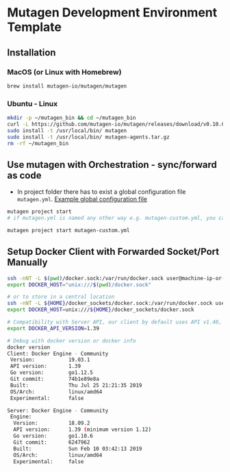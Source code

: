 # Mutagen Development Environment Template

## Installation

### MacOS (or Linux with Homebrew)

```Bash
brew install mutagen-io/mutagen/mutagen
```

### Ubuntu - Linux

```Bash
mkdir -p ~/mutagen_bin && cd ~/mutagen_bin
curl -L https://github.com/mutagen-io/mutagen/releases/download/v0.10.0/mutagen_linux_amd64_v0.10.0.tar.gz | tar xz
sudo install -t /usr/local/bin/ mutagen
sudo install -t /usr/local/bin/ mutagen-agents.tar.gz
rm -rf ~/mutagen_bin
```

## Use mutagen with Orchestration - sync/forward as code

- In project folder there has to exist a global configuration file `mutagen.yml`. [Example global configuration file](./mutagen.yml)

```Bash
mutagen project start
# if mutagen.yml is named any other way e.g. mutagen-custom.yml, you can invoke the command as follows

mutagen project start mutagen-custom.yml
```

## Setup Docker Client with Forwarded Socket/Port Manually

```Bash
ssh -nNT -L $(pwd)/docker.sock:/var/run/docker.sock user@machine-ip-or-dns &
export DOCKER_HOST="unix:///$(pwd)/docker.sock"

# or to store in a central location
ssh -nNT -L ${HOME}/docker_sockets/docker.sock:/var/run/docker.sock user@machine-ip-or-dns &
export DOCKER_HOST=unix:///${HOME}/docker_sockets/docker.sock

# Compatibility with Server API, our client by default uses API v1.40, since it is Version: 19.03.1
export DOCKER_API_VERSION=1.39

# Debug with docker version or docker info
docker version
Client: Docker Engine - Community
 Version:           19.03.1
 API version:       1.39
 Go version:        go1.12.5
 Git commit:        74b1e89e8a
 Built:             Thu Jul 25 21:21:35 2019
 OS/Arch:           linux/amd64
 Experimental:      false

Server: Docker Engine - Community
 Engine:
  Version:          18.09.2
  API version:      1.39 (minimum version 1.12)
  Go version:       go1.10.6
  Git commit:       6247962
  Built:            Sun Feb 10 03:42:13 2019
  OS/Arch:          linux/amd64
  Experimental:     false

```

